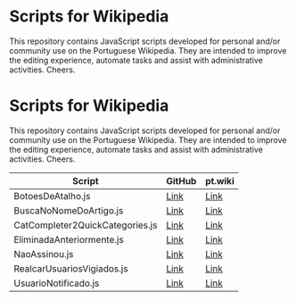 # Scripts for Wikipedia

This repository contains JavaScript scripts developed for personal and/or community use on the Portuguese Wikipedia. They are intended to improve the editing experience, automate tasks and assist with administrative activities. Cheers.

# Scripts for Wikipedia

This repository contains JavaScript scripts developed for personal and/or community use on the Portuguese Wikipedia. They are intended to improve the editing experience, automate tasks and assist with administrative activities. Cheers.

| Script      | GitHub     | pt.wiki  |
|-------------|------------|----------|
| BotoesDeAtalho.js               | [Link](https://github.com/BraunOBruno/ptwiki-scripts/blob/main/BotoesDeAtalho.js)       | [Link](https://pt.wikipedia.org/wiki/Usu%C3%A1rio:BraunOBruno/Scripts/BotoesDeAtalho.js)                |
| BuscaNoNomeDoArtigo.js         | [Link](https://github.com/BraunOBruno/ptwiki-scripts/blob/main/BuscaNoNomeDoArtigo.js)  | [Link](https://pt.wikipedia.org/wiki/Usu%C3%A1rio:BraunOBruno/Scripts/BuscaNoNomeDoArtigo.js)           |
| CatCompleter2QuickCategories.js| [Link](https://github.com/BraunOBruno/ptwiki-scripts/blob/main/CatCompleter2QuickCategories.js) | [Link](https://pt.wikipedia.org/wiki/Usu%C3%A1rio:BraunOBruno/Scripts/CatCompleter2QuickCategories.js) |
| EliminadaAnteriormente.js      | [Link](https://github.com/BraunOBruno/ptwiki-scripts/blob/main/EliminadaAnteriormente.js) | [Link](https://pt.wikipedia.org/wiki/Usu%C3%A1rio:BraunOBruno/Scripts/EliminadaAnteriormente.js)        |
| NaoAssinou.js                  | [Link](https://github.com/BraunOBruno/ptwiki-scripts/blob/main/NaoAssinou.js)           | [Link](https://pt.wikipedia.org/wiki/Usu%C3%A1rio:BraunOBruno/Scripts/NaoAssinou.js)                    |
| RealcarUsuariosVigiados.js     | [Link](https://github.com/BraunOBruno/ptwiki-scripts/blob/main/RealcarUsuariosVigiados.js) | [Link](https://pt.wikipedia.org/wiki/Usu%C3%A1rio:BraunOBruno/Scripts/RealçarUsuáriosVigiadosNasMRs.js)       |
| UsuarioNotificado.js           | [Link](https://github.com/BraunOBruno/ptwiki-scripts/blob/main/UsuarioNotificado.js)     | [Link](https://pt.wikipedia.org/wiki/Usu%C3%A1rio:BraunOBruno/Scripts/UsuarioNotificado.js)             |

